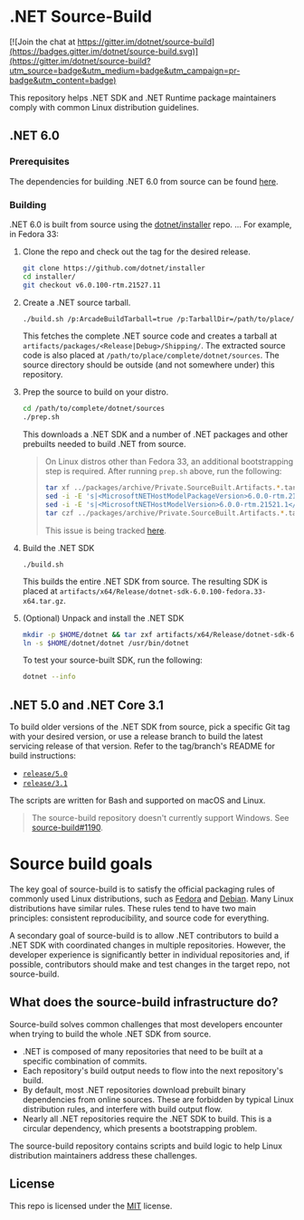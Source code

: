 # .NET Source-Build

[![Join the chat at https://gitter.im/dotnet/source-build](https://badges.gitter.im/dotnet/source-build.svg)](https://gitter.im/dotnet/source-build?utm_source=badge&utm_medium=badge&utm_campaign=pr-badge&utm_content=badge)

This repository helps .NET SDK and .NET Runtime package maintainers comply with common Linux distribution guidelines.

## .NET 6.0

### Prerequisites

The dependencies for building .NET 6.0 from source can be found [here](https://github.com/dotnet/runtime/blob/main/docs/workflow/requirements/linux-requirements.md).

### Building

.NET 6.0 is built from source using the [dotnet/installer](https://github.com/dotnet/installer) repo.
...
For example, in Fedora 33:

1. Clone the repo and check out the tag for the desired release.
    ```bash
    git clone https://github.com/dotnet/installer
    cd installer/
    git checkout v6.0.100-rtm.21527.11
    ```

3. Create a .NET source tarball.

   ```bash
   ./build.sh /p:ArcadeBuildTarball=true /p:TarballDir=/path/to/place/complete/dotnet/sources
   ```

   This fetches the complete .NET source code and creates a tarball at `artifacts/packages/<Release|Debug>/Shipping/`.
   The extracted source code is also placed at `/path/to/place/complete/dotnet/sources`.
   The source directory should be outside (and not somewhere under) this repository.

3. Prep the source to build on your distro.

    ```bash
    cd /path/to/complete/dotnet/sources
    ./prep.sh
    ```

    This downloads a .NET SDK and a number of .NET packages and other prebuilts needed to build .NET from source.

    > On Linux distros other than Fedora 33, an additional bootstrapping step is required.  After running `prep.sh` above, run the following:
    >
    > ```bash
    > tar xf ../packages/archive/Private.SourceBuilt.Artifacts.*.tar.gz
    > sed -i -E 's|<MicrosoftNETHostModelPackageVersion>6.0.0-rtm.21521.1</|> <MicrosoftNETHostModelPackageVersion>6.0.0-rtm.21521.4</|' PackageVersions.props
    > sed -i -E 's|<MicrosoftNETHostModelVersion>6.0.0-rtm.21521.1</|> <MicrosoftNETHostModelVersion>6.0.0-rtm.21521.4</|' PackageVersions.props
    > tar czf ../packages/archive/Private.SourceBuilt.Artifacts.*.tar.gz *
    > ```
    > 
    > This issue is being tracked [here](https://github.com/dotnet/source-build/issues/2599).

4. Build the .NET SDK

    `./build.sh`

    This builds the entire .NET SDK from source. The resulting SDK is placed at `artifacts/x64/Release/dotnet-sdk-6.0.100-fedora.33-x64.tar.gz`.

5. (Optional) Unpack and install the .NET SDK

    ```bash
    mkdir -p $HOME/dotnet && tar zxf artifacts/x64/Release/dotnet-sdk-6.0.100-fedora.33-x64.tar.gz -C $HOME/dotnet
    ln -s $HOME/dotnet/dotnet /usr/bin/dotnet
    ```
    
    To test your source-built SDK, run the following:

    ```bash
    dotnet --info
    ```

## .NET 5.0 and .NET Core 3.1
To build older versions of the .NET SDK from source, pick a specific Git tag with your desired version, or use a release branch to build the latest servicing release of that version. Refer to the tag/branch's README for build instructions:

* [`release/5.0`](https://github.com/dotnet/source-build/tree/release/5.0)
* [`release/3.1`](https://github.com/dotnet/source-build/tree/release/3.1)

The scripts are written for Bash and supported on macOS and Linux.

> The source-build repository doesn't currently support Windows. See [source-build#1190](https://github.com/dotnet/source-build/issues/1190).

# Source build goals

The key goal of source-build is to satisfy the official packaging rules of commonly used Linux distributions, such as [Fedora](https://fedoraproject.org/wiki/Packaging:Guidelines) and [Debian](https://www.debian.org/doc/manuals/maint-guide/build.en.html). Many Linux distributions have similar rules. These rules tend to have two main principles: consistent reproducibility, and source code for everything.

A secondary goal of source-build is to allow .NET contributors to build a .NET SDK with coordinated changes in multiple repositories. However, the developer experience is significantly better in individual repositories and, if possible, contributors should make and test changes in the target repo, not source-build.

## What does the source-build infrastructure do?

Source-build solves common challenges that most developers encounter when trying to build the whole .NET SDK from source.

* .NET is composed of many repositories that need to be built at a specific combination of commits.
* Each repository's build output needs to flow into the next repository's build.
* By default, most .NET repositories download prebuilt binary dependencies from online sources. These are forbidden by typical Linux distribution rules, and interfere with build output flow.
* Nearly all .NET repositories require the .NET SDK to build. This is a circular dependency, which presents a bootstrapping problem.

The source-build repository contains scripts and build logic to help Linux distribution maintainers address these challenges.

## License

This repo is licensed under the [MIT](LICENSE.txt) license.
